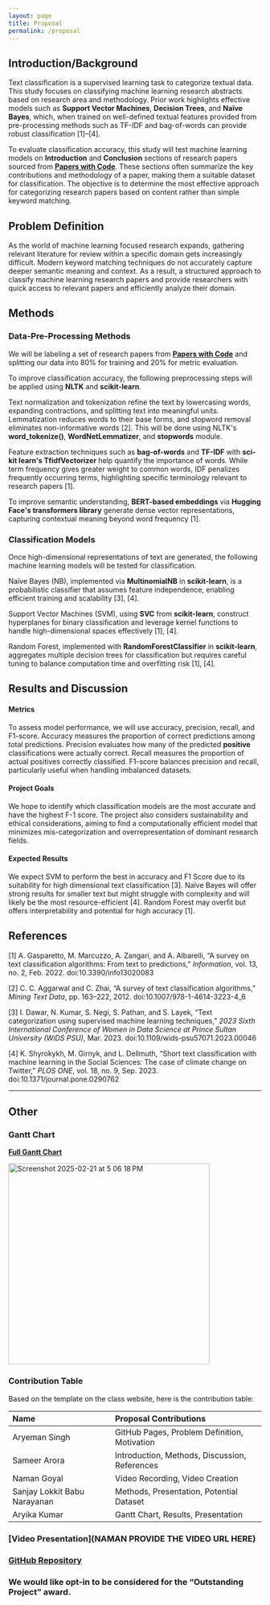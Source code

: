 ```yaml
---
layout: page
title: Proposal
permalink: /proposal
---
```

## Introduction/Background

Text classification is a supervised learning task to categorize textual data. This study focuses on classifying machine learning research abstracts based on research area and methodology. Prior work highlights effective models such as **Support Vector Machines**, **Decision Trees**, and **Naïve Bayes**, which, when trained on well-defined textual features provided from pre-processing methods such as TF-IDF and bag-of-words can provide robust classification [1]–[4]. 

To evaluate classification accuracy, this study will test machine learning models on **Introduction** and **Conclusion** sections of research papers sourced from [**Papers with Code**](https://paperswithcode.com/). These sections often summarize the key contributions and methodology of a paper, making them a suitable dataset for classification. The objective is to determine the most effective approach for categorizing research papers based on content rather than simple keyword matching.

## Problem Definition
As the world of machine learning focused research expands, gathering relevant literature for review within a specific domain gets increasingly difficult. Modern keyword matching techniques do not accurately capture deeper semantic meaning and context. As a result, a structured approach to classify machine learning research papers and provide researchers with quick access to relevant papers and efficiently analyze their domain. 

## Methods
### Data-Pre-Processing Methods
We will be labeling a set of research papers from [**Papers with Code**](https://paperswithcode.com/) and splitting our data into 80% for training and 20% for metric evaluation. 

To improve classification accuracy, the following preprocessing steps will be applied using **NLTK** and **scikit-learn**. 

Text normalization and tokenization refine the text by lowercasing words, expanding contractions, and splitting text into meaningful units. Lemmatization reduces words to their base forms, and stopword removal eliminates non-informative words [2]. This will be done using NLTK's **word_tokenize()**, **WordNetLemmatizer**, and **stopwords** module. 

Feature extraction techniques such as **bag-of-words** and **TF-IDF** with **sci-kit learn's TfidfVectorizer** help quantify the importance of words. While term frequency gives greater weight to common words, IDF penalizes frequently occurring terms, highlighting specific terminology relevant to research papers [1]. 

To improve semantic understanding, **BERT-based embeddings** via **Hugging Face's transformers library** generate dense vector representations, capturing contextual meaning beyond word frequency [1]. 

### Classification Models
Once high-dimensional representations of text are generated, the following machine learning models will be tested for classification.

Naïve Bayes (NB), implemented via **MultinomialNB** in **scikit-learn**, is a probabilistic classifier that assumes feature independence, enabling efficient training and scalability [3], [4]. 

Support Vector Machines (SVM), using **SVC** from **scikit-learn**, construct hyperplanes for binary classification and leverage kernel functions to handle high-dimensional spaces effectively [1], [4]. 

Random Forest, implemented with **RandomForestClassifier** in **scikit-learn**, aggregates multiple decision trees for classification but requires careful tuning to balance computation time and overfitting risk [1], [4].

## Results and Discussion
#### Metrics
To assess model performance, we will use accuracy, precision, recall, and F1-score. Accuracy measures the proportion of correct predictions among total predictions. Precision evaluates how many of the predicted **positive** classifications were actually correct. Recall measures the proportion of actual positives correctly classified. F1-score balances precision and recall, particularly useful when handling imbalanced datasets.

#### Project Goals
We hope to identify which classification models are the most accurate and have the highest F-1 score. The project also considers sustainability and ethical considerations, aiming to find a computationally efficient model that minimizes mis-categorization and overrepresentation of dominant research fields. 

#### Expected Results
We expect SVM to perform the best in accuracy and F1 Score due to its suitability for high dimensional text classification [3]. Naïve Bayes will offer strong results for smaller text but might struggle with complexity and will likely be the most resource-efficient [4]. Random Forest may overfit but offers interpretability and potential for high accuracy [1].

## References
[1] A. Gasparetto, M. Marcuzzo, A. Zangari, and A. Albarelli, “A survey on text classification algorithms: From text to predictions,” _Information_, vol. 13, no. 2, Feb. 2022. doi:10.3390/info13020083

[2] C. C. Aggarwal and C. Zhai, “A survey of text classification algorithms,” _Mining Text Data_, pp. 163–222, 2012. doi:10.1007/978-1-4614-3223-4_6

[3] I. Dawar, N. Kumar, S. Negi, S. Pathan, and S. Layek, “Text categorization using supervised machine learning techniques,” _2023 Sixth International Conference of Women in Data Science at Prince Sultan University (WiDS PSU)_, Mar. 2023. doi:10.1109/wids-psu57071.2023.00046

[4] K. Shyrokykh, M. Girnyk, and L. Dellmuth, “Short text classification with machine learning in the Social Sciences: The case of climate change on Twitter,” _PLOS ONE_, vol. 18, no. 9, Sep. 2023. doi:10.1371/journal.pone.0290762

---   
## Other
### Gantt Chart
[**Full Gantt Chart**](https://gtvault-my.sharepoint.com/:x:/g/personal/akumar906_gatech_edu/EXJc6ihn5flFu38MAn05b_4BXmzhr109P-YNltiuoURhIg?e=5WeXAZ)

<img width="400" alt="Screenshot 2025-02-21 at 5 06 18 PM" src="https://github.com/user-attachments/assets/ed6d20b4-1640-4a3d-be48-236dd2529874" />


### Contribution Table
Based on the template on the class website, here is the contribution table:

| Name                         | Proposal Contributions                        |
| :--------------------------- | :-------------------------------------------- |
| Aryeman Singh                | GitHub Pages, Problem Definition, Motivation  |
| Sameer Arora                 | Introduction, Methods, Discussion, References |
| Naman Goyal                  | Video Recording, Video Creation               |
| Sanjay Lokkit Babu Narayanan | Methods, Presentation, Potential Dataset      |
| Aryika Kumar                 | Gantt Chart, Results, Presentation            |


### [Video Presentation](NAMAN PROVIDE THE VIDEO URL HERE)

### [GitHub Repository](https://github.gatech.edu/asingh899/ml_project_43/)

### We would like opt-in to be considered for the “Outstanding Project” award.
